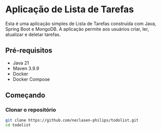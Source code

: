 # Aplicação de Lista de Tarefas

Esta é uma aplicação simples de Lista de Tarefas construída com Java, Spring Boot e MongoDB. A aplicação permite aos usuários criar, ler, atualizar e deletar tarefas.

## Pré-requisitos

- Java 21
- Maven 3.9.9
- Docker
- Docker Compose

## Começando

### Clonar o repositório

```bash
git clone https://github.com/neclasen-philips/todolist.git
cd todolist